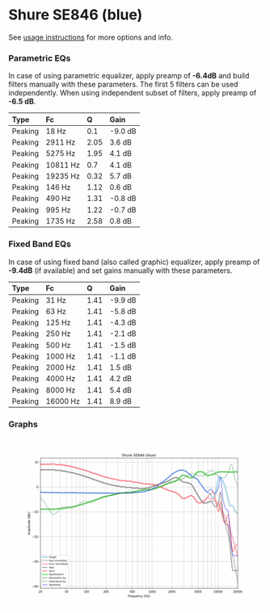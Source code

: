 # Shure SE846 (blue)
See [usage instructions](https://github.com/jaakkopasanen/AutoEq#usage) for more options and info.

### Parametric EQs
In case of using parametric equalizer, apply preamp of **-6.4dB** and build filters manually
with these parameters. The first 5 filters can be used independently.
When using independent subset of filters, apply preamp of **-6.5 dB**.

| Type    | Fc       |    Q | Gain    |
|:--------|:---------|:-----|:--------|
| Peaking | 18 Hz    | 0.1  | -9.0 dB |
| Peaking | 2911 Hz  | 2.05 | 3.6 dB  |
| Peaking | 5275 Hz  | 1.95 | 4.1 dB  |
| Peaking | 10811 Hz | 0.7  | 4.1 dB  |
| Peaking | 19235 Hz | 0.32 | 5.7 dB  |
| Peaking | 146 Hz   | 1.12 | 0.6 dB  |
| Peaking | 490 Hz   | 1.31 | -0.8 dB |
| Peaking | 995 Hz   | 1.22 | -0.7 dB |
| Peaking | 1735 Hz  | 2.58 | 0.8 dB  |

### Fixed Band EQs
In case of using fixed band (also called graphic) equalizer, apply preamp of **-9.4dB**
(if available) and set gains manually with these parameters.

| Type    | Fc       |    Q | Gain    |
|:--------|:---------|:-----|:--------|
| Peaking | 31 Hz    | 1.41 | -9.9 dB |
| Peaking | 63 Hz    | 1.41 | -5.8 dB |
| Peaking | 125 Hz   | 1.41 | -4.3 dB |
| Peaking | 250 Hz   | 1.41 | -2.1 dB |
| Peaking | 500 Hz   | 1.41 | -1.5 dB |
| Peaking | 1000 Hz  | 1.41 | -1.1 dB |
| Peaking | 2000 Hz  | 1.41 | 1.5 dB  |
| Peaking | 4000 Hz  | 1.41 | 4.2 dB  |
| Peaking | 8000 Hz  | 1.41 | 5.4 dB  |
| Peaking | 16000 Hz | 1.41 | 8.9 dB  |

### Graphs
![](./Shure%20SE846%20(blue).png)